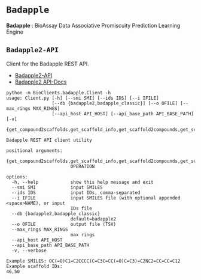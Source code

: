 # `Badapple`

__Badapple__ : BioAssay Data Associative Promiscuity Prediction Learning Engine

## `Badapple2-API`

Client for the Badapple REST API.

* [Badapple2-API](https://github.com/unmtransinfo/Badapple2-API)
* [Badapple2 API-Docs](https://chiltepin.health.unm.edu/badapple2/apidocs/)

```
python -m BioClients.badapple.Client -h
usage: Client.py [-h] [--smi SMI] [--ids IDS] [--i IFILE]
                 [--db {badapple2,badapple_classic}] [--o OFILE] [--max_rings MAX_RINGS]
                 [--api_host API_HOST] [--api_base_path API_BASE_PATH] [-v]
                 {get_compound2scaffolds,get_scaffold_info,get_scaffold2compounds,get_scaffold2drugs}

Badapple REST API client utility

positional arguments:
  {get_compound2scaffolds,get_scaffold_info,get_scaffold2compounds,get_scaffold2drugs}
                        OPERATION

options:
  -h, --help            show this help message and exit
  --smi SMI             input SMILES
  --ids IDS             input IDs, comma-separated
  --i IFILE             input SMILES file (with optional appended <space>NAME), or input
                        IDs file
  --db {badapple2,badapple_classic}
                        default=badapple2
  --o OFILE             output file (TSV)
  --max_rings MAX_RINGS
                        max rings
  --api_host API_HOST
  --api_base_path API_BASE_PATH
  -v, --verbose

Example SMILES: OC(=O)C1=C2CCCC(C=C3C=CC(=O)C=C3)=C2NC2=CC=CC=C12 Example scaffold IDs:
46,50
```
